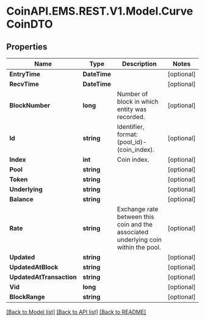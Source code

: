
# CoinAPI.EMS.REST.V1.Model.CurveCoinDTO

## Properties

Name | Type | Description | Notes
------------ | ------------- | ------------- | -------------
**EntryTime** | **DateTime** |  | [optional] 
**RecvTime** | **DateTime** |  | [optional] 
**BlockNumber** | **long** | Number of block in which entity was recorded. | [optional] 
**Id** | **string** | Identifier, format: (pool_id)-(coin_index). | [optional] 
**Index** | **int** | Coin index. | [optional] 
**Pool** | **string** |  | [optional] 
**Token** | **string** |  | [optional] 
**Underlying** | **string** |  | [optional] 
**Balance** | **string** |  | [optional] 
**Rate** | **string** | Exchange rate between this coin and the associated underlying coin within the pool. | [optional] 
**Updated** | **string** |  | [optional] 
**UpdatedAtBlock** | **string** |  | [optional] 
**UpdatedAtTransaction** | **string** |  | [optional] 
**Vid** | **long** |  | [optional] 
**BlockRange** | **string** |  | [optional] 

[[Back to Model list]](../README.md#documentation-for-models)
[[Back to API list]](../README.md#documentation-for-api-endpoints)
[[Back to README]](../README.md)

